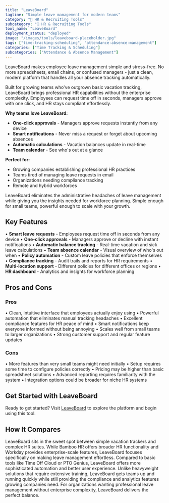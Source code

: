 ```yaml
---
title: "LeaveBoard"
tagline: "Simple leave management for modern teams"
category: "👥 HR & Recruiting Tools"
subcategory: "👥 HR & Recruiting Tools"
tool_name: "LeaveBoard"
deployment_status: "deployed"
image: "/images/tools/leaveboard-placeholder.jpg"
tags: ["time-tracking-scheduling", "attendance-absence-management"]
categories: ["Time Tracking & Scheduling"]
subcategories: ["Attendance & Absence Management"]
---
```

LeaveBoard makes employee leave management simple and stress-free. No more spreadsheets, email chains, or confused managers - just a clean, modern platform that handles all your absence tracking automatically.

Built for growing teams who've outgrown basic vacation tracking, LeaveBoard brings professional HR capabilities without the enterprise complexity. Employees can request time off in seconds, managers approve with one click, and HR stays compliant effortlessly.

**Why teams love LeaveBoard:**
- **One-click approvals** - Managers approve requests instantly from any device
- **Smart notifications** - Never miss a request or forget about upcoming absences  
- **Automatic calculations** - Vacation balances update in real-time
- **Team calendar** - See who's out at a glance

**Perfect for:**
- Growing companies establishing professional HR practices
- Teams tired of managing leave requests in email
- Organizations needing compliance tracking
- Remote and hybrid workforces

LeaveBoard eliminates the administrative headaches of leave management while giving you the insights needed for workforce planning. Simple enough for small teams, powerful enough to scale with your growth.

## Key Features

• **Smart leave requests** - Employees request time off in seconds from any device
• **One-click approvals** - Managers approve or decline with instant notifications
• **Automatic balance tracking** - Real-time vacation and sick leave calculations
• **Team absence calendar** - Visual overview of who's out when
• **Policy automation** - Custom leave policies that enforce themselves
• **Compliance tracking** - Audit trails and reports for HR requirements
• **Multi-location support** - Different policies for different offices or regions
• **HR dashboard** - Analytics and insights for workforce planning

## Pros and Cons

### Pros
• Clean, intuitive interface that employees actually enjoy using
• Powerful automation that eliminates manual tracking headaches
• Excellent compliance features for HR peace of mind
• Smart notifications keep everyone informed without being annoying
• Scales well from small teams to larger organizations
• Strong customer support and regular feature updates

### Cons
• More features than very small teams might need initially
• Setup requires some time to configure policies correctly
• Pricing may be higher than basic spreadsheet solutions
• Advanced reporting requires familiarity with the system
• Integration options could be broader for niche HR systems

## Get Started with LeaveBoard

Ready to get started? Visit [LeaveBoard](https://www.leaveboard.com) to explore the platform and begin using this tool.

## How It Compares

LeaveBoard sits in the sweet spot between simple vacation trackers and complex HR suites. While Bamboo HR offers broader HR functionality and Workday provides enterprise-scale features, LeaveBoard focuses specifically on making leave management effortless. Compared to basic tools like Time Off Cloud or PTO Genius, LeaveBoard offers more sophisticated automation and better user experience. Unlike heavyweight solutions that require extensive training, LeaveBoard gets teams up and running quickly while still providing the compliance and analytics features growing companies need. For organizations wanting professional leave management without enterprise complexity, LeaveBoard delivers the perfect balance.